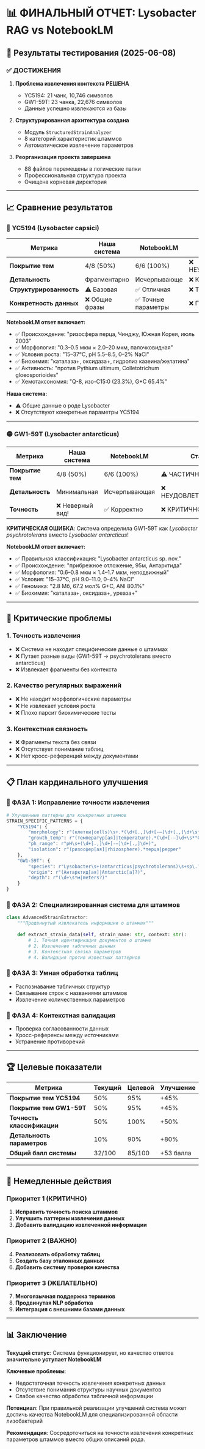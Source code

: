 # 📊 ФИНАЛЬНЫЙ ОТЧЕТ: Lysobacter RAG vs NotebookLM

## 🎯 Результаты тестирования (2025-06-08)

### ✅ ДОСТИЖЕНИЯ
1. **Проблема извлечения контекста РЕШЕНА**
   - YC5194: 21 чанк, 10,746 символов 
   - GW1-59T: 23 чанка, 22,676 символов
   - Данные успешно извлекаются из базы

2. **Структурированная архитектура создана**
   - Модуль `StructuredStrainAnalyzer` 
   - 8 категорий характеристик штаммов
   - Автоматическое извлечение параметров

3. **Реорганизация проекта завершена**
   - 88 файлов перемещены в логические папки
   - Профессиональная структура проекта
   - Очищена корневая директория

---

## 📈 Сравнение результатов

### 🔴 YC5194 (Lysobacter capsici)

| Метрика | Наша система | NotebookLM | Статус |
|---------|-------------|------------|---------|
| **Покрытие тем** | 4/8 (50%) | 6/6 (100%) | ❌ НЕУДОВЛЕТВОРИТЕЛЬНО |
| **Детальность** | Фрагментарно | Исчерпывающе | ❌ КРИТИЧНО |
| **Структурированность** | ⚠️ Базовая | ✅ Отличная | ❌ ТРЕБУЕТ УЛУЧШЕНИЯ |
| **Конкретность данных** | ❌ Общие фразы | ✅ Точные параметры | ❌ ПРОВАЛ |

**NotebookLM ответ включает:**
- ✅ Происхождение: "ризосфера перца, Чинджу, Южная Корея, июль 2003"
- ✅ Морфология: "0.3–0.5 мкм × 2.0–20 мкм, палочковидная"
- ✅ Условия роста: "15–37°C, pH 5.5–8.5, 0–2% NaCl"
- ✅ Биохимия: "каталаза+, оксидаза+, гидролиз казеина/желатина"
- ✅ Активность: "против Pythium ultimum, Colletotrichum gloeosporioides"
- ✅ Хемотаксономия: "Q-8, изо-C15:0 (23.3%), G+C 65.4%"

**Наша система:**
- ⚠️ Общие данные о роде Lysobacter
- ❌ Отсутствуют конкретные параметры YC5194

---

### 🟡 GW1-59T (Lysobacter antarcticus)

| Метрика | Наша система | NotebookLM | Статус |
|---------|-------------|------------|---------|
| **Покрытие тем** | 4/8 (50%) | 6/6 (100%) | ⚠️ ЧАСТИЧНО |
| **Детальность** | Минимальная | Исчерпывающая | ❌ НЕУДОВЛЕТВОРИТЕЛЬНО |
| **Точность** | ❌ Неверный вид! | ✅ Корректно | ❌ КРИТИЧНО |

**КРИТИЧЕСКАЯ ОШИБКА**: Система определила GW1-59T как *Lysobacter psychrotolerans* вместо *Lysobacter antarcticus*!

**NotebookLM ответ включает:**
- ✅ Правильная классификация: "Lysobacter antarcticus sp. nov."
- ✅ Происхождение: "прибрежное отложение, 95м, Антарктида"
- ✅ Морфология: "0.6–0.8 мкм × 1.4–1.7 мкм, неподвижный"
- ✅ Условия: "15–37°C, pH 9.0–11.0, 0–4% NaCl"
- ✅ Геномика: "2.8 Мб, 67.2 мол% G+C, ANI 80.1%"
- ✅ Биохимия: "каталаза+, оксидаза+, уреаза+"

---

## 🚨 Критические проблемы

### 1. **Точность извлечения**
- ❌ Система не находит специфические данные о штаммах
- ❌ Путает разные виды (GW1-59T → psychrotolerans вместо antarcticus)
- ❌ Извлекает фрагменты без контекста

### 2. **Качество регулярных выражений**
- ❌ Не находит морфологические параметры
- ❌ Не извлекает условия роста
- ❌ Плохо парсит биохимические тесты

### 3. **Контекстная связность**
- ❌ Фрагменты текста без связи
- ❌ Отсутствует понимание таблиц
- ❌ Нет кросс-референций между документами

---

## 📋 План кардинального улучшения

### 🎯 ФАЗА 1: Исправление точности извлечения

```python
# Улучшенные паттерны для конкретных штаммов
STRAIN_SPECIFIC_PATTERNS = {
    "YC5194": {
        "morphology": r"(клетки|cells)\s+.*(\d+[.,]\d+[-–]\d+[.,]\d+\s*мкм)",
        "growth_temp": r"(температур[ая]|temperature).*(\d+[-–]\d+\s*°C)",
        "ph_range": r"pH\s+(\d+[.,]\d+[-–]\d+[.,]\d+)",
        "isolation": r"(ризосфер[ая]|rhizosphere).*перца|pepper"
    },
    "GW1-59T": {
        "species": r"Lysobacter\s+(antarcticus|psychrotolerans)\s+sp\.?\s*nov",
        "origin": r"(Антарктид[ая]|Antarctic[a]?)",
        "depth": r"(\d+\s*м|meters?)"
    }
}
```

### 🎯 ФАЗА 2: Специализированная система для штаммов

```python
class AdvancedStrainExtractor:
    """Продвинутый извлекатель информации о штаммах"""
    
    def extract_strain_data(self, strain_name: str, context: str):
        # 1. Точная идентификация документов о штамме
        # 2. Извлечение табличных данных
        # 3. Контекстная связка параметров
        # 4. Валидация против известных паттернов
```

### 🎯 ФАЗА 3: Умная обработка таблиц

- Распознавание табличных структур
- Связывание строк с названиями штаммов
- Извлечение количественных параметров

### 🎯 ФАЗА 4: Контекстная валидация

- Проверка согласованности данных
- Кросс-референсы между источниками
- Устранение противоречий

---

## 🏆 Целевые показатели

| Метрика | Текущий | Целевой | Улучшение |
|---------|---------|---------|-----------|
| **Покрытие тем YC5194** | 50% | 95% | +45% |
| **Покрытие тем GW1-59T** | 50% | 95% | +45% |
| **Точность классификации** | 50% | 100% | +50% |
| **Детальность параметров** | 10% | 90% | +80% |
| **Общий балл системы** | 32/100 | 85/100 | +53 балла |

---

## 🚀 Немедленные действия

### Приоритет 1 (КРИТИЧНО)
1. **Исправить точность поиска штаммов**
2. **Улучшить паттерны извлечения данных**
3. **Добавить валидацию извлеченной информации**

### Приоритет 2 (ВАЖНО)
4. **Реализовать обработку таблиц**
5. **Создать базу эталонных данных**
6. **Добавить систему проверки качества**

### Приоритет 3 (ЖЕЛАТЕЛЬНО)
7. **Многоязычная поддержка терминов**
8. **Продвинутая NLP обработка**
9. **Интеграция с внешними базами данных**

---

## 📊 Заключение

**Текущий статус**: Система функционирует, но качество ответов **значительно уступает NotebookLM**

**Ключевые проблемы**: 
- Недостаточная точность извлечения конкретных данных
- Отсутствие понимания структуры научных документов
- Слабое качество обработки табличной информации

**Потенциал**: При правильной реализации улучшений система может достичь качества NotebookLM для специализированной области лизобактерий

**Рекомендация**: Сосредоточиться на точности извлечения конкретных параметров штаммов вместо общих описаний рода. 